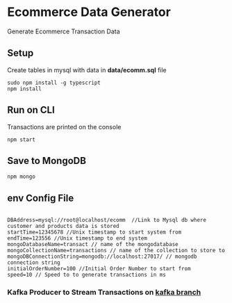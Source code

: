 # Ecommerce Data Generator

Generate Ecommerce Transaction Data

## Setup

Create tables in mysql with data in **data/ecomm.sql** file

```
sudo npm install -g typescript
npm install
```

## Run on CLI

Transactions are printed on the console

```
npm start

```


## Save to MongoDB

```
npm mongo

```

## env Config File

```

DBAddress=mysql://root@localhost/ecomm  //Link to Mysql db where customer and products data is stored
startTime=12345678 //Unix timestamp to start system from
endTime=123556 //Unix timestamp to end system
mongoDatabaseName=transact // name of the mongodatabase
mongoCollectionName=transactions // name of the collection to store to
mongoDBConnectionString=mongodb://localhost:27017/ // mongodb connection string 
initialOrderNumber=100 //Initial Order Number to start from
speed=10 // Speed to to generate transactions in ms

```

### Kafka Producer to Stream Transactions on [kafka branch](https://github.com/inf3cti0n95/EcommerceDataGenerator/tree/kafka)